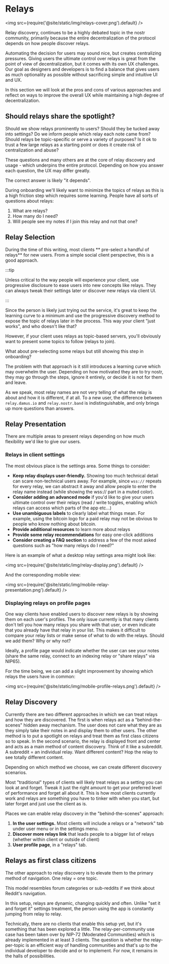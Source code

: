 # Relays

<img src={require('@site/static/img/relays-cover.png').default} />

Relay discovery, continues to be a highly debated topic in the nostr community, primarily because the entire decentralization of the protocol depends on how people discover relays. 

Automating the decision for users may sound nice, but creates centralizing pressures. Giving users the ultimate control over relays is great from the point of view of decentralization, but it comes with its own UX challenges. Our goal as designers and developers is to find a balance that gives users as much optionality as possible without sacrificing simple and intuitive UI and UX. 

In this section we will look at the pros and cons of various approaches and reflect on ways to improve the overall UX while maintaining a high degree of decentralization. 

## Should relays share the spotlight?
Should we show relays prominently to users? Should they be tucked away into settings? Do we inform people which relay each note came from? Should relays be topic-specific or serve a variety of purposes? Is it ok to trust a few large relays as a starting point or does it create risk of centralization and abuse? 

These questions and many others are at the core of relay discovery and usage - which underpins the entire protocol. Depending on how you answer each question, the UX may differ greatly. 

The correct answer is likely "it depends". 

During onboarding we'll likely want to minimize the topics of relays as this is a high friction step which requires some learning. People have all sorts of questions about relays:

1. What are relays?
2. How many do I need?
3. Will people see my notes if I join this relay and not that one?

## Relay Selection
During the time of this writing, most clients ** pre-select a handful of relays** for new users. From a simple social client perspective, this is a good approach.

:::tip

Unless critical to the way people will experience your client, use progressive disclosure to ease users into new concepts like relays. They can always tweak their settings later or discover new relays via client UI.

:::

Since the person is likely just trying out the service, it's great to keep the learning curve to a minimum and use the progressive discovery method to expose the topic of relays later in the process. This way your client "just works", and who doesn't like that?

However, if your client uses relays as topic-based servers, you'll obviously want to present some topics to follow (relays to join). 

What about pre-selecting some relays but still showing this step in onboarding? 

The problem with that approach is it still introduces a learning curve which may overwhelm the user. Depending on how motivated they are to try nostr, they may go through the steps, ignore it entirely, or decide it is not for them and leave. 

As we speak, most relay names are not very telling of what the relay is about and how it is different, if at all. To a new user, the difference between `relay.damus.io` and `relay.nostr.band` is indistinguishable, and only brings up more questions than answers.

## Relay Presentation

There are multiple areas to present relays depending on how much flexibility we'd like to give our users. 

### Relays in client settings

The most obvious place is the settings area. Some things to consider:

- **Keep relay displays user-friendly.** Showing too much technical detail can scare non-technical users away. For example, since `wss://` repeats for every relay, we can abstract it away and allow people to enter the relay name instead (while showing the wss:// part in a muted color).
- **Consider adding an advanced mode** if you'd like to give your users ultimate control over their relays (read / write toggles, enabling which relays can access which parts of the app etc...)
- **Use unambiguous labels** to clearly label what things mean. For example, using the bitcoin logo for a paid relay may not be obvious to people who know nothing about bitcoin.
- **Provide additional resources** to learn more about relays
- **Provide some relay recommendations** for easy one-click additions
- **Consider creating a FAQ section** to address a few of the most asked questions such as "how many relays do I need?"

Here is an example of what a desktop relay settings area might look like:

<img src={require('@site/static/img/relay-display.png').default} />

And the corresponding mobile view:

<img src={require('@site/static/img/mobile-relay-presentation.png').default} />

### Displaying relays on profile pages

One way clients have enabled users to discover new relays is by showing them on each user's profiles. The only issue currently is that many clients don't tell you how many relays you share with that user, or even indicate that you already have that relay in your list. This makes it difficult to compare your relay lists or make sense of what to do with the relays. Should we add them? Why or why not?

Ideally, a profile page would indicate whether the user can see your notes (share the same relay, connect to an indexing relay or "share relays" via NIP65). 

For the time being, we can add a slight improvement by showing which relays the users have in common:

<img src={require('@site/static/img/mobile-profile-relays.png').default} />

## Relay Discovery

Currently there are two different approaches in which we can treat relays and how they are discovered. The first is when relays act as a "behind-the-scenes" hidden away mechanism. The user does not care what they are as they simply take their notes in and display them to other users. The other method is to put a spotlight on relays and treat them as first class citizens so to speak. In the second scenario, the relay is displayed front and center and acts as a main method of content discovery. Think of it like a subreddit. A subreddit = an individual relay. Want different content? Hop the relay to see totally different content. 

Depending on which method we choose, we can create different discovery scenarios. 

Most "traditional" types of clients will likely treat relays as a setting you can look at and forget. Tweak it just the right amount to get your preferred level of performance and forget all about it. This is how most clients currently work and relays are something you have to tinker with when you start, but later forget and just use the client as is. 

Places we can enable relay discovery in the "behind-the-scenes" approach:

1. **In the user settings.** Most clients will include a relays or a "network" tab under user menu or in the settings menu. 
2. **Discover more relays link** that leads people to a bigger list of relays (whether within client or outside of client)
3. **User profile page**, in a "relays" tab.



## Relays as first class citizens

The other approach to relay discovery is to elevate them to the primary method of navigation. One relay = one topic.

This model resembles forum categories or sub-reddits if we think about Reddit's navigation. 

In this setup, relays are dynamic, changing quickly and often. Unlike "set it and forget it" settings treatment, the person using the app is constantly jumping from relay to relay. 

Technically, there are no clients that enable this setup yet, but it's something that has been explored a little. The relay-per-community use case has been taken over by NIP-72 (Moderated Communities) which is already implemented in at least 3 clients. The question is whether the relay-per-topic is an efficient way of handling communities and that's up to the individual developer to decide and or to implement. For now, it remains in the halls of possibilities. 